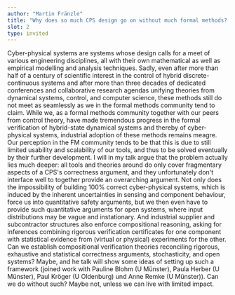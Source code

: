 ```yaml
---
author: "Martin Fränzle"
title: "Why does so much CPS design go on without much formal methods? A plea for developing verification theories bridging exhaustive and statistical correctness arguments, stochasticity, and open systems"
slot: 2
type: invited
---
```


Cyber-physical systems are systems whose design calls for a meet of various engineering disciplines, all with their own mathematical as well as empirical modelling and analysis techniques. Sadly, even after more than half of a century of scientific interest in the control of hybrid discrete-continuous systems and after more than three decades of dedicated conferences and collaborative research agendas unifying theories from dynamical systems, control, and computer science, these methods still do not meet as seamlessly as we in the formal methods community tend to claim. While we, as a formal methods community together with our peers from control theory, have made tremendous progress in the formal verification of hybrid-state dynamical systems and thereby of cyber-physical systems, industrial adoption of these methods remains meagre.  Our perception in the FM community tends to be that this is due to still limited usability and scalability of our tools, and thus to be solved eventually by their further development. I will in my talk argue that the problem actually lies much deeper: all tools and theories around do only cover fragmentary aspects of a CPS's correctness argument, and they unfortunately don't interface well to together provide an overarching  argument. Not only does the impossibility of building 100% correct cyber-physical systems, which is induced by the inherent uncertainties in sensing and component behaviour, force us into quantitative safety arguments, but we then even have to provide such quantitative arguments for open systems, where input distributions may be vague and instationary. And industrial supplier and subcontractor structures also enforce compositional reasoning, asking for inferences combining rigorous verification certificates for one component with statistical evidence from (virtual or physical) experiments for the other. Can we establish compositional verification theories reconciling rigorous, exhaustive and statistical correctness arguments, stochasticity, and open systems? Maybe, and he talk will show some ideas of setting up such a framework (joined work with Pauline Blohm (U Münster), Paula Herber (U Münster), Paul Kröger (U Oldenburg) und Anne Remke (U Münster)). Can we do without such? Maybe not, unless we can live with limited impact.
